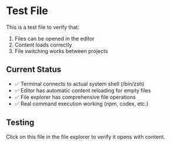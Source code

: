 # Test File

This is a test file to verify that:
1. Files can be opened in the editor
2. Content loads correctly
3. File switching works between projects

## Current Status
- ✅ Terminal connects to actual system shell (/bin/zsh)
- ✅ Editor has automatic content reloading for empty files
- ✅ File explorer has comprehensive file operations
- ✅ Real command execution working (npm, codex, etc.)

## Testing
Click on this file in the file explorer to verify it opens with content.